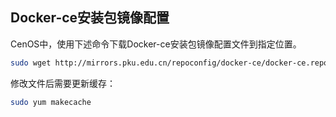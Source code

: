 ## Docker-ce安装包镜像配置

CenOS中，使用下述命令下载Docker-ce安装包镜像配置文件到指定位置。

```bash
sudo wget http://mirrors.pku.edu.cn/repoconfig/docker-ce/docker-ce.repo -O /etc/yum.repos.d/docker-ce.repo
```

修改文件后需要更新缓存：
```bash
sudo yum makecache
```
